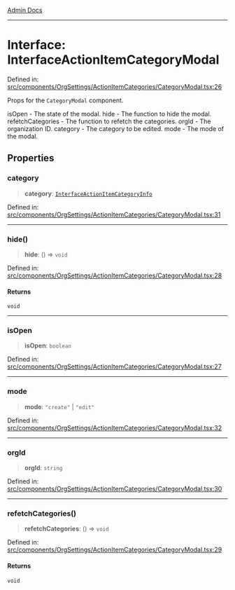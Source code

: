 [Admin Docs](/)

***

# Interface: InterfaceActionItemCategoryModal

Defined in: [src/components/OrgSettings/ActionItemCategories/CategoryModal.tsx:26](https://github.com/Aad1tya27/talawa-admin/blob/dd4a08e622d0fa38bcf9758a530e8cdf917dbac8/src/components/OrgSettings/ActionItemCategories/CategoryModal.tsx#L26)

Props for the `CategoryModal` component.

isOpen - The state of the modal.
hide - The function to hide the modal.
refetchCategories - The function to refetch the categories.
orgId - The organization ID.
category - The category to be edited.
mode - The mode of the modal.

## Properties

### category

> **category**: [`InterfaceActionItemCategoryInfo`](../../../../../utils/interfaces/interfaces/InterfaceActionItemCategoryInfo.md)

Defined in: [src/components/OrgSettings/ActionItemCategories/CategoryModal.tsx:31](https://github.com/Aad1tya27/talawa-admin/blob/dd4a08e622d0fa38bcf9758a530e8cdf917dbac8/src/components/OrgSettings/ActionItemCategories/CategoryModal.tsx#L31)

***

### hide()

> **hide**: () => `void`

Defined in: [src/components/OrgSettings/ActionItemCategories/CategoryModal.tsx:28](https://github.com/Aad1tya27/talawa-admin/blob/dd4a08e622d0fa38bcf9758a530e8cdf917dbac8/src/components/OrgSettings/ActionItemCategories/CategoryModal.tsx#L28)

#### Returns

`void`

***

### isOpen

> **isOpen**: `boolean`

Defined in: [src/components/OrgSettings/ActionItemCategories/CategoryModal.tsx:27](https://github.com/Aad1tya27/talawa-admin/blob/dd4a08e622d0fa38bcf9758a530e8cdf917dbac8/src/components/OrgSettings/ActionItemCategories/CategoryModal.tsx#L27)

***

### mode

> **mode**: `"create"` \| `"edit"`

Defined in: [src/components/OrgSettings/ActionItemCategories/CategoryModal.tsx:32](https://github.com/Aad1tya27/talawa-admin/blob/dd4a08e622d0fa38bcf9758a530e8cdf917dbac8/src/components/OrgSettings/ActionItemCategories/CategoryModal.tsx#L32)

***

### orgId

> **orgId**: `string`

Defined in: [src/components/OrgSettings/ActionItemCategories/CategoryModal.tsx:30](https://github.com/Aad1tya27/talawa-admin/blob/dd4a08e622d0fa38bcf9758a530e8cdf917dbac8/src/components/OrgSettings/ActionItemCategories/CategoryModal.tsx#L30)

***

### refetchCategories()

> **refetchCategories**: () => `void`

Defined in: [src/components/OrgSettings/ActionItemCategories/CategoryModal.tsx:29](https://github.com/Aad1tya27/talawa-admin/blob/dd4a08e622d0fa38bcf9758a530e8cdf917dbac8/src/components/OrgSettings/ActionItemCategories/CategoryModal.tsx#L29)

#### Returns

`void`
